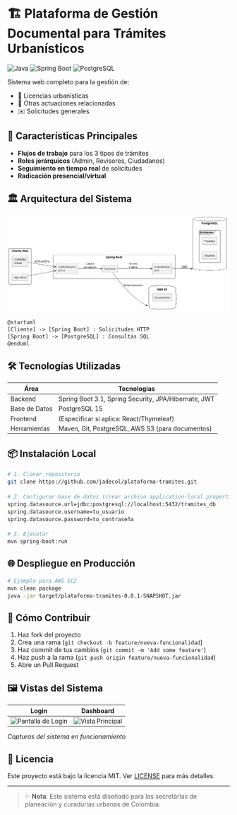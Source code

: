 # 🏗️ Plataforma de Gestión Documental para Trámites Urbanísticos

![Java](https://img.shields.io/badge/Java-17-blue?style=for-the-badge&logo=openjdk)
![Spring Boot](https://img.shields.io/badge/Spring_Boot-3.1-green?style=for-the-badge&logo=spring)
![PostgreSQL](https://img.shields.io/badge/PostgreSQL-15-purple?style=for-the-badge&logo=postgresql)

Sistema web completo para la gestión de:
- 📄 Licencias urbanísticas
- 🏢 Otras actuaciones relacionadas
- ✉️ Solicitudes generales

## 🚀 Características Principales
- **Flujos de trabajo** para los 3 tipos de trámites
- **Roles jerárquicos** (Admin, Revisores, Ciudadanos)
- **Seguimiento en tiempo real** de solicitudes
- **Radicación presencial/virtual**

## 🏛️ Arquitectura del Sistema

![Diagrama de Arquitectura](/docs/images/architecture.png)

```plantuml
@startuml
[Cliente] -> [Spring Boot] : Solicitudes HTTP
[Spring Boot] -> [PostgreSQL] : Consultas SQL
@enduml
```

## 🛠️ Tecnologías Utilizadas
| Área         | Tecnologías                                                                 |
|--------------|----------------------------------------------------------------------------|
| Backend      | Spring Boot 3.1, Spring Security, JPA/Hibernate, JWT                       |
| Base de Datos| PostgreSQL 15                                                              |
| Frontend     | (Especificar si aplica: React/Thymeleaf)                                   |
| Herramientas | Maven, Git, PostgreSQL, AWS S3 (para documentos)                           |

## 📦 Instalación Local
```bash
# 1. Clonar repositorio
git clone https://github.com/jadecol/plataforma-tramites.git

# 2. Configurar base de datos (crear archivo application-local.properties)
spring.datasource.url=jdbc:postgresql://localhost:5432/tramites_db
spring.datasource.username=tu_usuario
spring.datasource.password=tu_contraseña

# 3. Ejecutar
mvn spring-boot:run
```

## 🌐 Despliegue en Producción
```bash
# Ejemplo para AWS EC2
mvn clean package
java -jar target/plataforma-tramites-0.0.1-SNAPSHOT.jar
```

## 🤝 Cómo Contribuir
1. Haz fork del proyecto
2. Crea una rama (`git checkout -b feature/nueva-funcionalidad`)
3. Haz commit de tus cambios (`git commit -m 'Add some feature'`)
4. Haz push a la rama (`git push origin feature/nueva-funcionalidad`)
5. Abre un Pull Request

## 🖼️ Vistas del Sistema

| Login | Dashboard |
|-------|-----------|
| ![Pantalla de Login](/docs/images/login.png) | ![Vista Principal](/docs/images/dashboard.png) |

*Capturas del sistema en funcionamiento*

## 📄 Licencia
Este proyecto está bajo la licencia MIT. Ver [LICENSE](LICENSE) para más detalles.

---

> ✨ **Nota**: Este sistema está diseñado para las secretarías de planeación y curadurías urbanas de Colombia.
